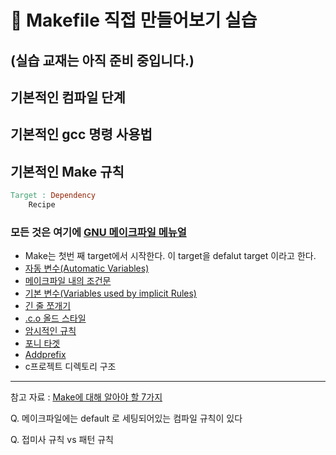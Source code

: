 # 🚀 Makefile 직접 만들어보기 실습

## (실습 교재는 아직 준비 중입니다.)
## 기본적인 컴파일 단계
## 기본적인 gcc 명령 사용법
## 기본적인 Make 규칙

```Makefile
Target : Dependency
    Recipe
```

### 모든 것은 여기에 [GNU 메이크파일 메뉴얼](https://www.gnu.org/software/make/manual/make.html)
- Make는 첫번 째 target에서 시작한다. 이 target을 defalut target 이라고 한다.
- [자동 변수(Automatic Variables)](https://www.gnu.org/software/make/manual/make.html#Automatic-Variables)
- [메이크파일 내의 조건문](https://www.gnu.org/software/make/manual/make.html#Conditional-Syntax)
- [기본  변수(Variables used by implicit Rules)](https://www.gnu.org/software/make/manual/make.html#Implicit-Variables)
- [긴 줄 쪼개기](https://www.gnu.org/software/make/manual/make.html#Splitting-Lines)
- [.c.o 올드 스타일](https://www.gnu.org/software/make/manual/make.html#Suffix-Rules)
- [암시적인 규칙](https://www.gnu.org/software/make/manual/make.html#Catalogue-of-Rules)
- [포니 타겟](https://www.gnu.org/software/make/manual/make.html#Phony-Targets)
- [Addprefix](https://www.gnu.org/software/make/manual/make.html#Text-Functions)
- c프로젝트 디렉토리 구조
---

참고 자료 : [Make에 대해 알아야 할 7가지](https://www.mimul.com/blog/7-things-you-should-know-about-make/)

Q. 메이크파일에는 default 로 세팅되어있는 컴파일 규칙이 있다

Q. 접미사 규칙 vs 패턴 규칙
